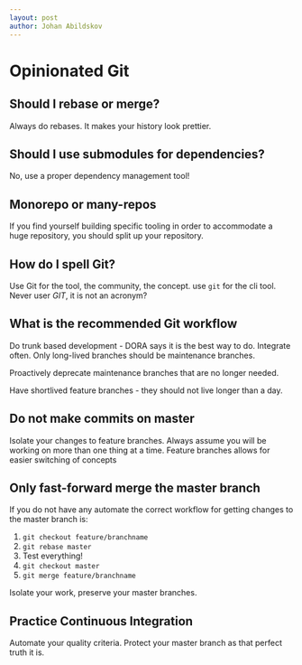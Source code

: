 ```yaml
---
layout: post
author: Johan Abildskov
---
```


# Opinionated Git

## Should I rebase or merge?

Always do rebases. It makes your history look prettier.

## Should I use submodules for dependencies?

No, use a proper dependency management tool!

## Monorepo or many-repos

If you find yourself building specific tooling in order to accommodate a huge
repository, you should split up your repository.

## How do I spell Git?

Use Git for the tool, the community, the concept. use `git` for the cli tool.
Never user _GIT_, it is not an acronym?

## What is the recommended Git workflow

Do trunk based development - DORA says it is the best way to do.
Integrate often. Only long-lived branches should be maintenance branches.

Proactively deprecate maintenance branches that are no longer needed.

Have shortlived feature branches - they should not live longer than a day.

## Do not make commits on master

Isolate your changes to feature branches. Always assume you will be working on
more than one thing at a time. Feature branches allows for easier switching of
concepts

## Only fast-forward merge the master branch

If you do not have any automate the correct workflow for getting changes to the
master branch is:
1. `git checkout feature/branchname`
2. `git rebase master`
3. Test everything!
4. `git checkout master`
5. `git merge feature/branchname`

Isolate your work, preserve your master branches.

## Practice Continuous Integration

Automate your quality criteria. Protect your master branch as that perfect
truth it is.
